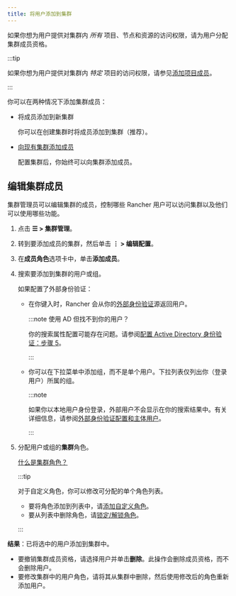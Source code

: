 ```yaml
---
title: 将用户添加到集群
---
```


如果你想为用户提供对集群内 _所有_ 项目、节点和资源的访问权限，请为用户分配集群成员资格。

:::tip

如果你想为用户提供对集群内 _特定_ 项目的访问权限，请参见[添加项目成员](../../manage-projects/add-users-to-projects.md)。

:::

你可以在两种情况下添加集群成员：

- 将成员添加到新集群

   你可以在创建集群时将成员添加到集群（推荐）。

- [向现有集群添加成员](#编辑集群成员)

   配置集群后，你始终可以向集群添加成员。

## 编辑集群成员

集群管理员可以编辑集群的成员，控制哪些 Rancher 用户可以访问集群以及他们可以使用哪些功能。

1. 点击 **☰ > 集群管理**。
1. 转到要添加成员的集群，然后单击 **⋮ > 编辑配置**。
1. 在**成员角色**选项卡中，单击**添加成员**。
1. 搜索要添加到集群的用户或组。

   如果配置了外部身份验证：

   - 在你键入时，Rancher 会从你的[外部身份验证](../../../../pages-for-subheaders/about-authentication.md)源返回用户。

		:::note 使用 AD 但找不到你的用户？

		你的搜索属性配置可能存在问题。请参阅[配置 Active Directory 身份验证：步骤 5](../../authentication-permissions-and-global-configuration/about-authentication/authentication-config/configure-active-directory.md)。

		:::

   - 你可以在下拉菜单中添加组，而不是单个用户。下拉列表仅列出你（登录用户）所属的组。

		:::note

		如果你以本地用户身份登录，外部用户不会显示在你的搜索结果中。有关详细信息，请参阅[外部身份验证配置和主体用户](../../../../pages-for-subheaders/about-authentication.md#外部身份验证配置和用户主体)。

		:::

1. 分配用户或组的**集群**角色。

   [什么是集群角色？](../../authentication-permissions-and-global-configuration/manage-role-based-access-control-rbac/cluster-and-project-roles.md)

   :::tip

   对于自定义角色，你可以修改可分配的单个角色列表。

   - 要将角色添加到列表中，请[添加自定义角色](../../authentication-permissions-and-global-configuration/manage-role-based-access-control-rbac/custom-roles.md)。
   - 要从列表中删除角色，请[锁定/解锁角色](../../authentication-permissions-and-global-configuration/manage-role-based-access-control-rbac/locked-roles.md)。

   :::

**结果**：已将选中的用户添加到集群中。

- 要撤销集群成员资格，请选择用户并单击**删除**。此操作会删除成员资格，而不会删除用户。
- 要修改集群中的用户角色，请将其从集群中删除，然后使用修改后的角色重新添加用户。
